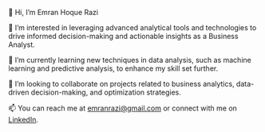 👋 Hi, I’m Emran Hoque Razi

👀 I’m interested in leveraging advanced analytical tools and technologies to drive informed decision-making and actionable insights as a Business Analyst.

🌱 I’m currently learning new techniques in data analysis, such as machine learning and predictive analysis, to enhance my skill set further.

💞️ I’m looking to collaborate on projects related to business analytics, data-driven decision-making, and optimization strategies.

📫 You can reach me at emranrazi@gmail.com or connect with me on [LinkedIn](<[Your LinkedIn Profile URL](https://www.linkedin.com/notifications/?filter=all)>).

<!---
emranrazi/emranrazi is a ✨ special ✨ repository because its `README.md` (this file) appears on your GitHub profile.
You can click the Preview link to take a look at your changes.
--->
